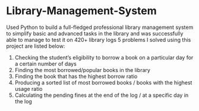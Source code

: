 # Library-Management-System
Used Python to build a full-fledged professional library management system to simplify basic and advanced tasks in the library and was successfully able to manage to test it on 420+ library logs
5 problems I solved using this project are listed below: 
1. Checking the student’s eligibility to borrow a book on a particular day for a certain number of days 
2. Finding the most borrowed/popular books in the library 
3. Finding the book that has the highest borrow ratio 
4. Producing a sorted list of most borrowed books / books with the highest usage ratio 
5. Calculating the pending fines at the end of the log / at a specific day in the log
